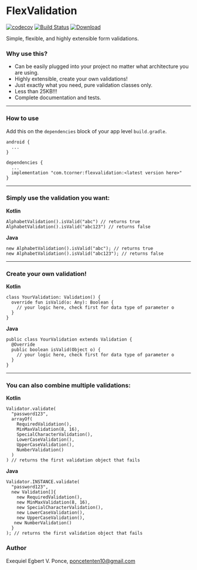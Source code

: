 # FlexValidation

[![codecov](https://codecov.io/gh/tentenponce/FlexValidation/branch/master/graph/badge.svg)](https://codecov.io/gh/tentenponce/FlexValidation)
[![Build Status](https://travis-ci.org/tentenponce/FlexValidation.svg?branch=master)](https://travis-ci.org/tentenponce/FlexValidation)
[ ![Download](https://api.bintray.com/packages/tentenponce/FlexValidation/com.tcorner.flexvalidation/images/download.svg) ](https://bintray.com/tentenponce/FlexValidation/com.tcorner.flexvalidation/_latestVersion)

Simple, flexible, and highly extensible form validations.

### Why use this?
- Can be easily plugged into your project no matter what architecture you are using.
- Highly extensible, create your own validations!
- Just exactly what you need, pure validation classes only.
- Less than 25KB!!!
- Complete documentation and tests.

---
### How to use

Add this on the `dependencies` block of your app level `build.gradle`.
```
android {
  ...
}

dependencies {
  ...
  implementation "com.tcorner:flexvalidation:<latest version here>"
}
```

---
### Simply use the validation you want:

**Kotlin**
```
AlphabetValidation().isValid("abc") // returns true
AlphabetValidation().isValid("abc123") // returns false
```
**Java**
```
new AlphabetValidation().isValid("abc"); // returns true
new AlphabetValidation().isValid("abc123"); // returns false
```

---
### Create your own validation!

**Kotlin**
```
class YourValidation: Validation() {
  override fun isValid(o: Any): Boolean {
    // your logic here, check first for data type of parameter o
  }
}
```
**Java**
```
public class YourValidation extends Validation {
  @Override
  public boolean isValid(Object o) {
    // your logic here, check first for data type of parameter o 
  }
}
```

---
### You can also combine multiple validations:

**Kotlin**
```
Validator.validate(
  "password123",
  arrayOf(
    RequiredValidation(),
    MinMaxValidation(8, 16),
    SpecialCharacterValidation(),
    LowerCaseValidation(),
    UpperCaseValidation(),
    NumberValidation()
  )
) // returns the first validation object that fails
```

**Java**
```
Validator.INSTANCE.validate(
  "password123",
  new Validation[]{
    new RequiredValidation(),
    new MinMaxValidation(8, 16),
    new SpecialCharacterValidation(),
    new LowerCaseValidation(),
    new UpperCaseValidation(),
   new NumberValidation()
  }
); // returns the first validation object that fails
```

### Author
Exequiel Egbert V. Ponce, poncetenten10@gmail.com
